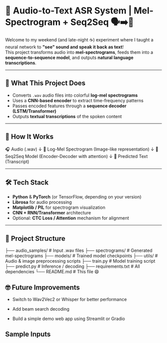 # 🧠 Audio-to-Text ASR System | Mel-Spectrogram + Seq2Seq 🗣️➡️📝

Welcome to my weekend (and late-night ☕) experiment where I taught a neural network to **"see" sound and speak it back as text**!  
This project transforms audio into **mel-spectrograms**, feeds them into a **sequence-to-sequence model**, and outputs **natural language transcriptions**.

---

## 🎯 What This Project Does

- Converts `.wav` audio files into colorful **log-mel spectrograms**
- Uses a **CNN-based encoder** to extract time-frequency patterns
- Passes encoded features through a **sequence decoder (LSTM/Transformer)**
- Outputs **textual transcriptions** of the spoken content

---

## 🚀 How It Works
🎧 Audio (.wav) 
    ↓
📸 Log-Mel Spectrogram (Image-like representation)
    ↓
🧠 Seq2Seq Model (Encoder-Decoder with attention)
    ↓
📝 Predicted Text (Transcript)


---

## 🛠️ Tech Stack

- **Python** & **PyTorch** (or TensorFlow, depending on your version)
- **Librosa** for audio processing
- **Matplotlib / PIL** for spectrogram visualization
- **CNN + RNN/Transformer** architecture
- Optional: **CTC Loss / Attention** mechanism for alignment

---

## 📁 Project Structure
├── audio_samples/            # Input .wav files
├── spectrograms/             # Generated mel-spectrograms
├── models/                   # Trained model checkpoints
├── utils/                    # Audio & image preprocessing scripts
├── train.py                  # Model training script
├── predict.py                # Inference / decoding
├── requirements.txt          # All dependencies
└── README.md                 # This file 😄
## 🤓 Future Improvements
- Switch to Wav2Vec2 or Whisper for better performance

- Add beam search decoding

- Build a simple demo web app using Streamlit or Gradio
## Sample Inputs
